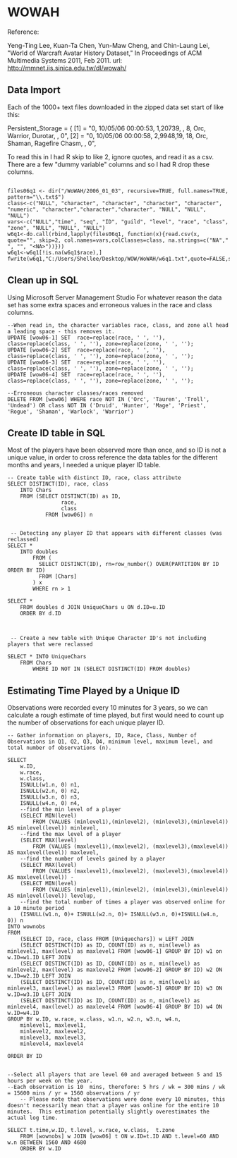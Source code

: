 # WOWAH

Reference:

Yeng-Ting Lee, Kuan-Ta Chen, Yun-Maw Cheng, and Chin-Laung Lei, "World of Warcraft Avatar History Dataset," In Proceedings of ACM Multimedia Systems 2011, Feb 2011.
url: http://mmnet.iis.sinica.edu.tw/dl/wowah/

## Data Import

Each of the 1000+ text files downloaded in the zipped data set start of like this:

Persistent_Storage = {
	[1] = "0, 10/05/06 00:00:53, 1,20739, , 8, Orc, Warrior, Durotar, , 0",
	[2] = "0, 10/05/06 00:00:58, 2,9948,19, 18, Orc, Shaman, Ragefire Chasm, , 0",
 
 
To read this in I had R skip to like 2, ignore quotes, and read it as a csv.  There are a few "dummy variable" columns and so I had R drop these columns.
```

files06q1 <- dir("/WoWAH/2006_01_03", recursive=TRUE, full.names=TRUE, pattern="\\.txt$")
class<-c("NULL", "character", "character", "character", "character", "numeric", "character","character","character", "NULL", "NULL", "NULL")
vars<-c("NULL","time", "seq", "ID", "guild", "level", "race", "class", "zone", "NULL", "NULL", "NULL")
w6q1<-do.call(rbind,lapply(files06q1, function(x){read.csv(x, quote="", skip=2, col.names=vars,colClasses=class, na.strings=c("NA"," ", "", "<NA>"))}))
w6q1<-w6q1[!is.na(w6q1$race),]
fwrite(w6q1,"C:/Users/Shellee/Desktop/WOW/WoWAH/w6q1.txt",quote=FALSE,sep=",",row.names=FALSE,col.names=TRUE,append=FALSE);
```
## Clean up in SQL
Using Microsoft Server Management Studio
For whatever reason the data set has some extra spaces and erroneous values in the race and class columns.

```
--When read in, the character variables race, class, and zone all head a leading space - this removes it.
UPDATE [wow06-1] SET  race=replace(race, ' ', ''), class=replace(class, ' ', ''), zone=replace(zone, ' ', '');
UPDATE [wow06-2] SET  race=replace(race, ' ', ''), class=replace(class, ' ', ''), zone=replace(zone, ' ', '');
UPDATE [wow06-3] SET  race=replace(race, ' ', ''), class=replace(class, ' ', ''), zone=replace(zone, ' ', '');
UPDATE [wow06-4] SET  race=replace(race, ' ', ''), class=replace(class, ' ', ''), zone=replace(zone, ' ', '');

--Erroneous character classes/races removed
DELETE FROM [wow06] WHERE race NOT IN ('Orc', 'Tauren', 'Troll', 'Undead') OR class NOT IN ('Druid', 'Hunter', 'Mage', 'Priest', 'Rogue', 'Shaman', 'Warlock', 'Warrior')
```
## Create ID table in SQL

Most of the players have been observed more than once, and so ID is not a unique value, in order to cross reference the data tables for the different months and years, I needed a unique player ID table.
```
-- Create table with distinct ID, race, class attribute
SELECT DISTINCT(ID), race, class
	INTO Chars
	FROM (SELECT DISTINCT(ID) as ID,
				 race,
				 class
			FROM [wow06]) n


 -- Detecting any player ID that appears with different classes (was reclassed)
SELECT * 
	INTO doubles
		FROM (
		  SELECT DISTINCT(ID), rn=row_number() OVER(PARTITION BY ID ORDER BY ID)
		  FROM [Chars] 
		) x
		WHERE rn > 1

SELECT *
	FROM doubles d JOIN UniqueChars u ON d.ID=u.ID
	ORDER BY d.ID



 -- Create a new table with Unique Character ID's not including players that were reclassed

SELECT * INTO UniqueChars 
	FROM Chars
		WHERE ID NOT IN (SELECT DISTINCT(ID) FROM doubles)
```
## Estimating Time Played by a Unique ID

Observations were recorded every 10 minutes for 3 years, so we can calculate a rough estimate of time played, but first would need to count up the number of observations for each unique player ID.
```
-- Gather information on players, ID, Race, Class, Number of Observations in Q1, Q2, Q3, Q4, minimum level, maximum level, and total number of observations (n).

SELECT 
	w.ID, 
	w.race, 
	w.class, 
	ISNULL(w1.n, 0) n1, 
	ISNULL(w2.n, 0) n2, 
	ISNULL(w3.n, 0) n3, 
	ISNULL(w4.n, 0) n4, 
	--find the min level of a player
	(SELECT MIN(level)
        FROM (VALUES (minlevel1),(minlevel2), (minlevel3),(minlevel4)) AS minlevel(level)) minlevel,
	--find the max level of a player
	(SELECT MAX(level)
        FROM (VALUES (maxlevel1),(maxlevel2), (maxlevel3),(maxlevel4)) AS maxlevel(level)) maxlevel,
	--find the number of levels gained by a player
	(SELECT MAX(level)
        FROM (VALUES (maxlevel1),(maxlevel2), (maxlevel3),(maxlevel4)) AS maxlevel(level)) - 
	(SELECT MIN(level)
        FROM (VALUES (minlevel1),(minlevel2), (minlevel3),(minlevel4)) AS minlevel(level)) levelup,
	--find the total number of times a player was observed online for a 10 minute period
	(ISNULL(w1.n, 0)+ ISNULL(w2.n, 0)+ ISNULL(w3.n, 0)+ISNULL(w4.n, 0)) n
INTO wownobs
FROM
	(SELECT ID, race, class FROM [Uniquechars]) w LEFT JOIN
	(SELECT DISTINCT(ID) as ID, COUNT(ID) as n, min(level) as minlevel1, max(level) as maxlevel1 FROM [wow06-1] GROUP BY ID) w1 on w.ID=w1.ID LEFT JOIN 
	(SELECT DISTINCT(ID) as ID, COUNT(ID) as n, min(level) as minlevel2, max(level) as maxlevel2 FROM [wow06-2] GROUP BY ID) w2 ON w.ID=w2.ID LEFT JOIN
	(SELECT DISTINCT(ID) as ID, COUNT(ID) as n, min(level) as minlevel3, max(level) as maxlevel3 FROM [wow06-3] GROUP BY ID) w3 ON w.ID=w3.ID LEFT JOIN
	(SELECT DISTINCT(ID) as ID, COUNT(ID) as n, min(level) as minlevel4, max(level) as maxlevel4 FROM [wow06-4] GROUP BY ID) w4 ON w.ID=w4.ID
GROUP BY w.ID, w.race, w.class, w1.n, w2.n, w3.n, w4.n, 
	minlevel1, maxlevel1, 
	minlevel2, maxlevel2, 
	minlevel3, maxlevel3,
	minlevel4, maxlevel4

ORDER BY ID


--Select all players that are level 60 and averaged between 5 and 15 hours per week on the year. 
--Each observation is 10  mins, therefore: 5 hrs / wk = 300 mins / wk = 15600 mins / yr = 1560 observations / yr
	-- Please note that observations were done every 10 minutes, this doesn't necessarily mean that a player was online for the entire 10 minutes.  This estimation potentially slightly overestimates the actual log time.

SELECT t.time,w.ID, t.level, w.race, w.class,  t.zone
	FROM [wownobs] w JOIN [wow06] t ON w.ID=t.ID AND t.level=60 AND w.n BETWEEN 1560 AND 4680
	ORDER BY w.ID
	
```
